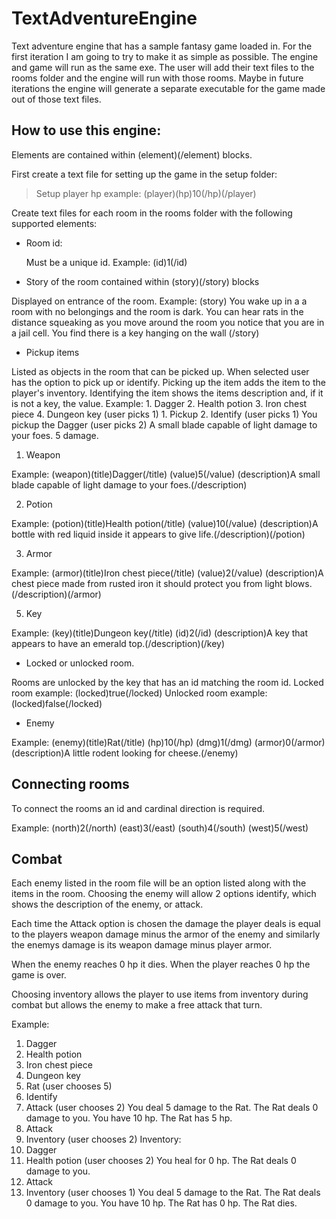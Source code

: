 # TextAdventureEngine
 Text adventure engine that has a sample fantasy game loaded in. For the first iteration I am going to try to make it as simple as possible. The engine and game will run as the same exe.
 The user will add their text files to the rooms folder and the engine will run with those rooms. 
 Maybe in future iterations the engine will generate a separate executable for the game made out of those text files. 
 
 How to use this engine:
 -
Elements are contained within (element)(/element) blocks.

First create a text file for setting up the game in the setup folder:
> Setup player hp example: (player)(hp)10(/hp)(/player)

Create text files for each room in the rooms folder with the following supported elements:
- Room id:

  Must be a unique id. Example: (id)1(/id) 

- Story of the room contained within (story)(/story) blocks

Displayed on entrance of the room. Example: (story) You wake up in a a room with no belongings and the room is dark. You can hear rats in the distance squeaking as you move around the room you notice that you are in a jail cell. You find there is a key hanging on the wall (/story)

- Pickup items

Listed as objects in the room that can be picked up. When selected user has the option to pick up or identify. Picking up the item adds the item to the player's inventory. Identifying the item shows the items description and, if it is not a key, the value. 
Example: 
    1. Dagger
    2. Health potion
    3. Iron chest piece
    4. Dungeon key
    (user picks 1)
    1. Pickup
    2. Identify
    (user picks 1)
    You pickup the Dagger
    (user picks 2)
    A small blade capable of light damage to your foes. 5 damage.
    
  

1. Weapon

Example: (weapon)(title)Dagger(/title) (value)5(/value) (description)A small blade capable of light damage to your foes.(/description)

2. Potion

Example: (potion)(title)Health potion(/title) (value)10(/value) (description)A bottle with red liquid inside it appears to give life.(/description)(/potion)

3. Armor

Example: (armor)(title)Iron chest piece(/title) (value)2(/value) (description)A chest piece made from rusted iron it should protect you from light blows.(/description)(/armor)

5. Key

Example: (key)(title)Dungeon key(/title) (id)2(/id) (description)A key that appears to have an emerald top.(/description)(/key)

- Locked or  unlocked room. 

Rooms are unlocked by the key that has an id matching the room id. 
Locked room example: (locked)true(/locked)
Unlocked room example: (locked)false(/locked)

- Enemy

Example: (enemy)(title)Rat(/title) (hp)10(/hp) (dmg)1(/dmg) (armor)0(/armor)(description)A little rodent looking for cheese.(/enemy)

Connecting rooms
-

To connect the rooms an id and cardinal direction is required.

Example: 
(north)2(/north)
(east)3(/east) 
(south)4(/south) 
(west)5(/west) 

Combat
-
Each enemy listed in the room file will be an option listed along with the items in the room. Choosing the enemy will allow 2 options identify, which shows the description of the enemy, or attack. 

Each time the Attack option is chosen the damage the player deals is equal to the players weapon damage minus the armor of the enemy and similarly the enemys damage is its weapon damage minus player armor. 

When the enemy reaches 0 hp it dies. When the player reaches 0 hp the game is over. 

Choosing inventory allows the player to use items from inventory during combat but allows the enemy to make a free attack that turn.

Example:
1. Dagger
2. Health potion
3. Iron chest piece
4. Dungeon key
5. Rat
(user chooses 5)
1. Identify
2. Attack
(user chooses 2)
You deal 5 damage to the Rat. The Rat deals 0 damage to you. You have 10 hp. The Rat has 5 hp.
1. Attack
2. Inventory
(user chooses 2)
Inventory:
1. Dagger
2. Health potion
(user chooses 2)
You heal for 0 hp. The Rat deals 0 damage to you.
1. Attack
2. Inventory
(user chooses 1)
You deal 5 damage to the Rat. The Rat deals 0 damage to you. You have 10 hp. The Rat has 0 hp.
The Rat dies.
